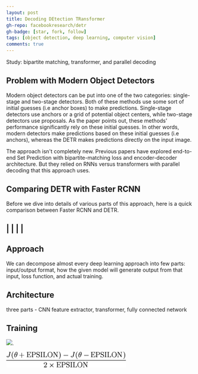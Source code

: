 ```yaml
---
layout: post
title: Decoding DEtection TRansformer
gh-repo: facebookresearch/detr
gh-badge: [star, fork, follow]
tags: [object detection, deep learning, computer vision]
comments: true
---
```


Study: bipartite matching, transformer, and parallel decoding

## Problem with Modern Object Detectors

Modern object detectors can be put into one of the two categories: single-stage and two-stage detectors. Both of these methods use some sort of initial guesses (i.e anchor boxes) to make predictions. Single-stage detectors use anchors or a grid of potential object centers, while two-stage detectors use proposals. As the paper points out, these methods' performance significantly rely on these initial guesses. In other words, modern detectors make predictions based on these initial guesses (i.e anchors), whereas the DETR makes predictions directly on the input image.

The approach isn't completely new. Previous papers have explored end-to-end Set Prediction with bipartite-matching loss and encoder-decoder architecture. But they relied on RNNs versus transformers with parallel decoding that this approach uses.

## Comparing DETR with Faster RCNN
Before we dive into details of various parts of this approach, here is a quick comparison between Faster RCNN and DETR.

|           |                 |                  |
--------------------------------------------------


## Approach
We can decompose almost every deep learning approach into few parts: input/output format, how the given model will generate output from that input, loss function, and actual training.

## Architecture

three parts - CNN feature extractor, transformer, fully connected network

## Training


<img src="https://render.githubusercontent.com/render/math?math=\theta">.

![Gradient Check](/assets/img/gradientcheck.png)

